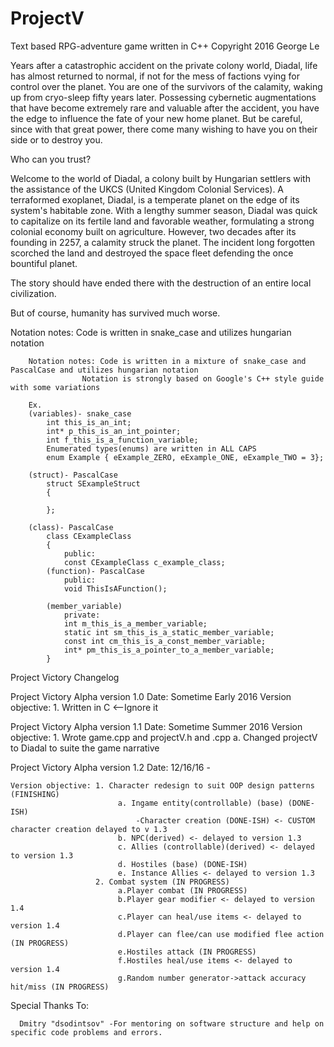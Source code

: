 # ProjectV
Text based RPG-adventure game written in C++
Copyright 2016 George Le

Years after a catastrophic accident on the private colony world, Diadal, life has almost returned to normal, if not for the mess of factions vying for control over the planet. You are one of the survivors of the calamity, waking up from cryo-sleep fifty years later. Possessing cybernetic augmentations that have become extremely rare and valuable after the accident, you have the edge to influence the fate of your new home planet. But be careful, since with that great power, there come many wishing to have you on their side or to destroy you. 

   Who can you trust? 
  
Welcome to the world of Diadal, a colony built by Hungarian settlers with the assistance of the UKCS (United Kingdom Colonial Services).
A terraformed exoplanet, Diadal, is a temperate planet on the edge of its system's habitable zone. With a lengthy summer season, Diadal was quick to capitalize on its fertile land and favorable weather, formulating a strong colonial economy built on agriculture. However, two decades after its founding in 2257, a calamity struck the planet. The incident long forgotten scorched the land and destroyed the space fleet defending the once bountiful planet. 

The story should have ended there with the destruction of an entire local civilization.

   But of course, humanity has survived much worse.

Notation notes: Code is written in snake_case and utilizes hungarian notation
    
        Notation notes: Code is written in a mixture of snake_case and PascalCase and utilizes hungarian notation
                    Notation is strongly based on Google's C++ style guide with some variations
    
        Ex. 
        (variables)- snake_case
            int this_is_an_int;
            int* p_this_is_an_int_pointer;
            int f_this_is_a_function_variable;
            Enumerated types(enums) are written in ALL CAPS
            enum Example { eExample_ZERO, eExample_ONE, eExample_TWO = 3};
            
        (struct)- PascalCase
            struct SExampleStruct
            {
                  
            };
            
        (class)- PascalCase
            class CExampleClass
            {
                public:
                const CExampleClass c_example_class;
            (function)- PascalCase
                public:
                void ThisIsAFunction();
            
            (member_variable)
                private:
                int m_this_is_a_member_variable;
                static int sm_this_is_a_static_member_variable;
                const int cm_this_is_a_const_member_variable;
                int* pm_this_is_a_pointer_to_a_member_variable;
            }

Project Victory Changelog

Project Victory Alpha version 1.0
      Date: Sometime Early 2016
      Version objective: 1. Written in C <--Ignore it
    
Project Victory Alpha version 1.1
      Date: Sometime Summer 2016
      Version objective: 1. Wrote game.cpp and projectV.h and .cpp
                            a. Changed projectV to Diadal to suite the game narrative

Project Victory Alpha version 1.2
     Date: 12/16/16 - 
    
    Version objective: 1. Character redesign to suit OOP design patterns (FINISHING)
                            a. Ingame entity(controllable) (base) (DONE-ISH)
                                -Character creation (DONE-ISH) <- CUSTOM character creation delayed to v 1.3
                            b. NPC(derived) <- delayed to version 1.3
                            c. Allies (controllable)(derived) <- delayed to version 1.3
                            d. Hostiles (base) (DONE-ISH)
                            e. Instance Allies <- delayed to version 1.3
                       2. Combat system (IN PROGRESS)
                            a.Player combat (IN PROGRESS)
                            b.Player gear modifier <- delayed to version 1.4
                            c.Player can heal/use items <- delayed to version 1.4
                            d.Player can flee/can use modified flee action (IN PROGRESS)
                            e.Hostiles attack (IN PROGRESS)
                            f.Hostiles heal/use items <- delayed to version 1.4
                            g.Random number generator->attack accuracy hit/miss (IN PROGRESS)
                            
Special Thanks To:

      Dmitry "dsodintsov" -For mentoring on software structure and help on specific code problems and errors.
